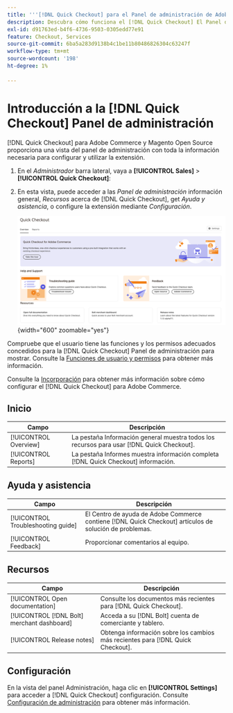 ```yaml
---
title: '''[!DNL Quick Checkout] para el Panel de administración de Adobe Commerce'
description: Descubra cómo funciona el [!DNL Quick Checkout] El Panel de administración podría ayudarle a incorporar, configurar y visualizar correctamente la extensión.
exl-id: d91763ed-b4f6-4736-9503-0305edd77e91
feature: Checkout, Services
source-git-commit: 6ba5a283d9138b4c1be11b80486826304c63247f
workflow-type: tm+mt
source-wordcount: '198'
ht-degree: 1%

---
```


# Introducción a la [!DNL Quick Checkout] Panel de administración

[!DNL Quick Checkout] para Adobe Commerce y Magento Open Source proporciona una vista del panel de administración con toda la información necesaria para configurar y utilizar la extensión.

1. En el _Administrador_ barra lateral, vaya a **[!UICONTROL Sales]** > **[!UICONTROL Quick Checkout]**:
1. En esta vista, puede acceder a las _Panel de administración_ información general, _Recursos_ acerca de [!DNL Quick Checkout], get _Ayuda y asistencia_, o configure la extensión mediante _Configuración_.

   ![Cierre rápido de menú](assets/admin-panel-view.png){width="600" zoomable="yes"}

Compruebe que el usuario tiene las funciones y los permisos adecuados concedidos para la [!DNL Quick Checkout] Panel de administración para mostrar. Consulte la [Funciones de usuario y permisos](../quick-checkout/user-roles-setup.md) para obtener más información.

Consulte la [Incorporación](../quick-checkout/onboarding.md) para obtener más información sobre cómo configurar el [!DNL Quick Checkout] para Adobe Commerce.

## Inicio

| Campo | Descripción |
|---|---|
| [!UICONTROL Overview] | La pestaña Información general muestra todos los recursos para usar [!DNL Quick Checkout]. |
| [!UICONTROL Reports] | La pestaña Informes muestra información completa [!DNL Quick Checkout] información. |

## Ayuda y asistencia

| Campo | Descripción |
|---|---|
| [!UICONTROL Troubleshooting guide] | El Centro de ayuda de Adobe Commerce contiene [!DNL Quick Checkout] artículos de solución de problemas. |
| [!UICONTROL Feedback] | Proporcionar comentarios al equipo. |

## Recursos

| Campo | Descripción |
|---|---|
| [!UICONTROL Open documentation] | Consulte los documentos más recientes para [!DNL Quick Checkout]. |
| [!UICONTROL [!DNL Bolt] merchant dashboard] | Acceda a su [!DNL Bolt] cuenta de comerciante y tablero. |
| [!UICONTROL Release notes] | Obtenga información sobre los cambios más recientes para [!DNL Quick Checkout]. |

## Configuración

En la vista del panel Administración, haga clic en **[!UICONTROL Settings]** para acceder a [!DNL Quick Checkout] configuración. Consulte [Configuración de administración](onboarding.md#complete-admin-configuration) para obtener más información.
